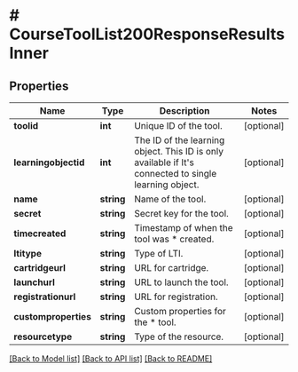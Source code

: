 # # CourseToolList200ResponseResultsInner

## Properties

Name | Type | Description | Notes
------------ | ------------- | ------------- | -------------
**toolid** | **int** | Unique ID of the tool. | [optional]
**learningobjectid** | **int** | The ID of the learning object. This ID is only available if It&#39;s connected to single learning object. | [optional]
**name** | **string** | Name of the tool. | [optional]
**secret** | **string** | Secret key for the tool. | [optional]
**timecreated** | **string** | Timestamp of when the tool was      *                                                             created. | [optional]
**ltitype** | **string** | Type of LTI. | [optional]
**cartridgeurl** | **string** | URL for cartridge. | [optional]
**launchurl** | **string** | URL to launch the tool. | [optional]
**registrationurl** | **string** | URL for registration. | [optional]
**customproperties** | **string** | Custom properties for the      *                                                                  tool. | [optional]
**resourcetype** | **string** | Type of the resource. | [optional]

[[Back to Model list]](../../README.md#models) [[Back to API list]](../../README.md#endpoints) [[Back to README]](../../README.md)
